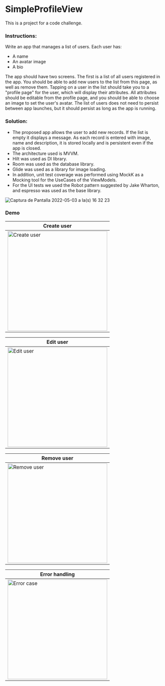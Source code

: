 # SimpleProfileView
This is a project for a code challenge.

### Instructions: 
Write an app that manages a list of users. Each user has:
- A name
- An avatar image 
- A bio


The app should have two screens. The first is a list of all users registered in the app. You should be able to add new users to the list from this page, as well as remove them. Tapping on a user in the list should take you to a "profile page" for the user, which will display their attributes. All attributes should be editable from the profile page, and you should be able to choose an image to set the user's avatar. The list of users does not need to persist between app launches, but it should persist as long as the app is running.

### Solution:
- The proposed app allows the user to add new records. If the list is empty it displays a message. As each record is entered with image, name and description, it is stored locally and is persistent even if the app is closed.
- The architecture used is MVVM.
- Hilt was used as DI library.
- Room was used as the database library.
- Glide was used as a library for image loading.
- In addition, unit test coverage was performed using MockK as a Mocking tool for the UseCases of the ViewModels.
- For the UI tests we used the Robot pattern suggested by Jake Wharton, and espresso was used as the base library.

![Captura de Pantalla 2022-05-03 a la(s) 16 32 23](https://user-images.githubusercontent.com/20761077/166555945-76abba5a-8d19-4b6c-a96c-5be26341a3d8.png)



### Demo
|Create user|
|---|
|<img width="320" alt="Create user" src="https://user-images.githubusercontent.com/20761077/166555994-5b5358c3-7920-4cbb-9d57-3f83377b6928.gif">|

|Edit user|
|---|
|<img width="320" alt="Edit user" src="https://user-images.githubusercontent.com/20761077/166556012-84610a67-463b-4319-9a5f-abe06a379e95.gif">|

|Remove user|
|---|
|<img width="320" alt="Remove user" src="https://user-images.githubusercontent.com/20761077/166556028-6e3d4270-ae7f-46c2-b945-d1ee442cbc79.gif">|

|Error handling|
|---|
|<img width="320" alt="Error case" src="https://user-images.githubusercontent.com/20761077/166556054-d257c227-bee5-4741-8f88-faf88735f91e.gif">|
